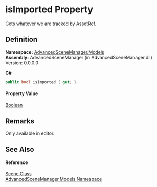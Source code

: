 # isImported Property


Gets whatever we are tracked by AssetRef.



## Definition
**Namespace:** <a href="N_AdvancedSceneManager_Models.md">AdvancedSceneManager.Models</a>  
**Assembly:** AdvancedSceneManager (in AdvancedSceneManager.dll) Version: 0.0.0.0

**C#**
``` C#
public bool isImported { get; }
```



#### Property Value
<a href="https://learn.microsoft.com/dotnet/api/system.boolean" target="_blank" rel="noopener noreferrer">Boolean</a>

## Remarks
Only available in editor.

## See Also


#### Reference
<a href="T_AdvancedSceneManager_Models_Scene.md">Scene Class</a>  
<a href="N_AdvancedSceneManager_Models.md">AdvancedSceneManager.Models Namespace</a>  
